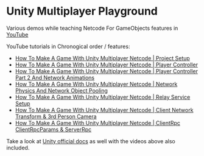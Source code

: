 # Unity Multiplayer Playground
Various demos while teaching Netcode For GameObjects features in [YouTube](https://www.youtube.com/dilmerv)

YouTube tutorials in Chronogical order / features:
* [How To Make A Game With Unity Multiplayer Netcode | Project Setup](https://www.youtube.com/watch?v=d1FpS5hYlVE)
* [How To Make A Game With Unity Multiplayer Netcode | Player Controller](https://www.youtube.com/watch?v=rFCFMkzFaog)
* [How To Make A Game With Unity Multiplayer Netcode | Player Controller Part 2 And Network Animations](https://youtu.be/GOtE96OKyVA)
* [How To Make A Game With Unity Multiplayer Netcode | Network Physics And Network Object Pooling](https://youtu.be/DfUUyEWUhwQ)
* [How To Make A Game With Unity Multiplayer Netcode | Relay Service Setup](https://youtu.be/82Lbho7S0OA)
* [How To Make A Game With Unity Multiplayer Netcode | Client Network Transform & 3rd Person Camera](https://youtu.be/49mnzY-MpLw)
* [How To Make A Game With Unity Multiplayer Netcode | ClientRpc ClientRpcParams & ServerRpc](https://www.youtube.com/watch?v=ktGJstDvEmU)

Take a look at [Unity official docs](https://docs-multiplayer.unity3d.com/docs/learn/dilmer/dilmer-video) as well with the videos above also included.
